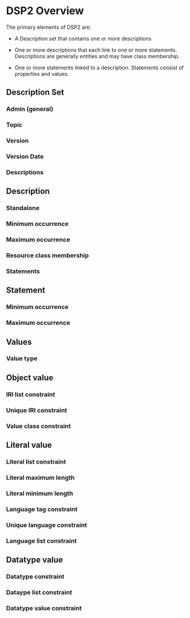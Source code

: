 # DSP2 Overview

The primary elements of DSP2 are:

* A Description set that contains one or more descriptions

* One or more descriptions that each link to one or more statements. Descriptions are generally entities and may have class membership.

* One or more statements linked to a description. Statements consist of properties and values. 

## Description Set
### Admin (general)
### Topic
### Version
### Version Date
### Descriptions

## Description
### Standalone
### Minimum occurrence
### Maximum occurrence
### Resource class membership
### Statements

## Statement
### Minimum occurrence
### Maximum occurrence

## Values
### Value type

## Object value
### IRI list constraint
### Unique IRI constraint
### Value class constraint

## Literal value
### Literal list constraint
### Literal maximum length
### Literal minimum length
### Language tag constraint
### Unique language constraint
### Language list constraint

## Datatype value
### Datatype constraint
### Dataype list constraint
### Datatype value constraint


